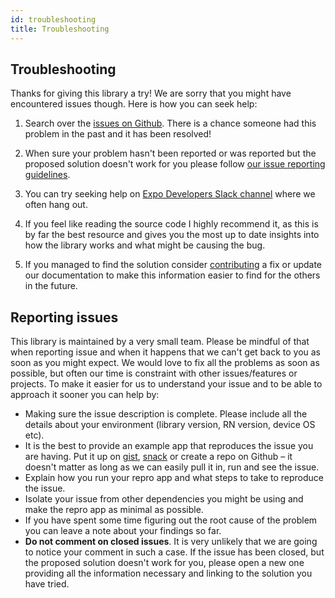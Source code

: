 ```yaml
---
id: troubleshooting
title: Troubleshooting
---
```


## Troubleshooting

Thanks for giving this library a try! We are sorry that you might have encountered issues though. Here is how you can seek help:

1. Search over the [issues on Github](https://github.com/software-mansion/react-native-gesture-handler/issues). There is a chance someone had this problem in the past and it has been resolved!

2. When sure your problem hasn't been reported or was reported but the proposed solution doesn't work for you please follow [our issue reporting guidelines](#reporting-issues).

3. You can try seeking help on [Expo Developers Slack channel](https://slack.expo.io/) where we often hang out.

4. If you feel like reading the source code I highly recommend it, as this is by far the best resource and gives you the most up to date insights into how the library works and what might be causing the bug.

5. If you managed to find the solution consider [contributing](contributing.md) a fix or update our documentation to make this information easier to find for the others in the future.

## Reporting issues

This library is maintained by a very small team.
Please be mindful of that when reporting issue and when it happens that we can't get back to you as soon as you might expect.
We would love to fix all the problems as soon as possible, but often our time is constraint with other issues/features or projects.
To make it easier for us to understand your issue and to be able to approach it sooner you can help by:
 - Making sure the issue description is complete. Please include all the details about your environment (library version, RN version, device OS etc).
 - It is the best to provide an example app that reproduces the issue you are having. Put it up on [gist](https://gist.github.com/), [snack](https://snack.expo.io) or create a repo on Github – it doesn't matter as long as we can easily pull it in, run and see the issue.
 - Explain how you run your repro app and what steps to take to reproduce the issue.
 - Isolate your issue from other dependencies you might be using and make the repro app as minimal as possible.
 - If you have spent some time figuring out the root cause of the problem you can leave a note about your findings so far.
 - __Do not comment on closed issues__. It is very unlikely that we are going to notice your comment in such a case. If the issue has been closed, but the proposed solution doesn't work for you, please open a new one providing all the information necessary and linking to the solution you have tried.
